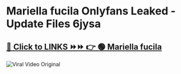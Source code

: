
 # Mariella fucila Onlyfans Leaked - Update Files 6jysa

## <h2><a href="https://clipsfans.com/Mariella_fucila&ref=git">🔗 Click to LINKS ⏩⏩ 👉 🟢 Mariella fucila </a></h2>

<a href="https://clipsfans.com/Mariella_fucila&ref=git" rel="nofollow" data-target="animated-image.originalLink"><img src="https://i.ibb.co.com/xMMVF88/686577567.gif" alt="Viral Video Original" style="max-width: 100%; display: inline-block;" data-target="animated-image.originalImage"></a>


